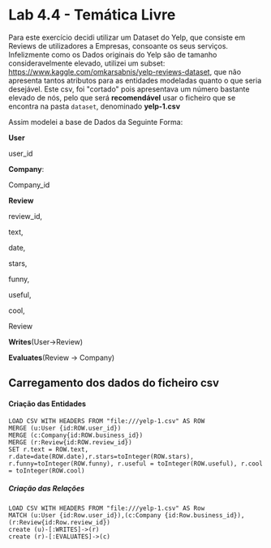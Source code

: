 # Lab 4.4 - Temática Livre

Para  este exercício decidi utilizar um Dataset do Yelp, que consiste em Reviews de utilizadores a 
Empresas, consoante os seus serviços. Infelizmente como os Dados originais do Yelp são de tamanho consideravelmente elevado, utilizei um subset: https://www.kaggle.com/omkarsabnis/yelp-reviews-dataset, que não apresenta tantos  atributos para as entidades modeladas quanto o que seria desejável. Este csv, foi "cortado" pois apresentava um número bastante elevado de nós, pelo que será **recomendável** usar o ficheiro que se encontra na pasta `dataset`, denominado **yelp-1.csv**

Assim modelei a base de Dados da Seguinte Forma:

**User**

 user_id

**Company**:

Company_id

**Review**

 review_id,

text,

date,

stars,

funny,

useful,

cool,

Review

**Writes**(User->Review)

**Evaluates**(Review -> Company)

## Carregamento dos dados do ficheiro csv

#### Criação das Entidades

```
LOAD CSV WITH HEADERS FROM "file:///yelp-1.csv" AS ROW
MERGE (u:User {id:ROW.user_id})
MERGE (c:Company{id:ROW.business_id})
MERGE (r:Review{id:ROW.review_id})
SET r.text = ROW.text, r.date=date(ROW.date),r.stars=toInteger(ROW.stars),
r.funny=toInteger(ROW.funny), r.useful = toInteger(ROW.useful), r.cool = toInteger(ROW.cool)
```

##### Criação das Relações

```
LOAD CSV WITH HEADERS FROM "file:///yelp-1.csv" AS Row
MATCH (u:User {id:Row.user_id}),(c:Company {id:Row.business_id}), (r:Review{id:Row.review_id}) 
create (u)-[:WRITES]->(r)
create (r)-[:EVALUATES]->(c)
```



